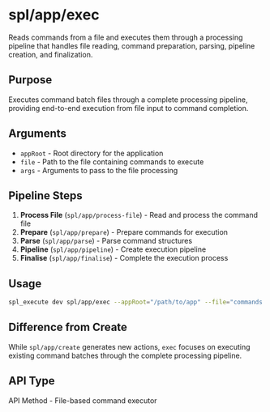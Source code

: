 # spl/app/exec

Reads commands from a file and executes them through a processing pipeline that handles file reading, command preparation, parsing, pipeline creation, and finalization.

## Purpose

Executes command batch files through a complete processing pipeline, providing end-to-end execution from file input to command completion.

## Arguments

- `appRoot` - Root directory for the application
- `file` - Path to the file containing commands to execute
- `args` - Arguments to pass to the file processing

## Pipeline Steps

1. **Process File** (`spl/app/process-file`) - Read and process the command file
2. **Prepare** (`spl/app/prepare`) - Prepare commands for execution
3. **Parse** (`spl/app/parse`) - Parse command structures  
4. **Pipeline** (`spl/app/pipeline`) - Create execution pipeline
5. **Finalise** (`spl/app/finalise`) - Complete the execution process

## Usage

```bash
spl_execute dev spl/app/exec --appRoot="/path/to/app" --file="commands.txt" --args="param1,param2"
```

## Difference from Create

While `spl/app/create` generates new actions, `exec` focuses on executing existing command batches through the complete processing pipeline.

## API Type

API Method - File-based command executor